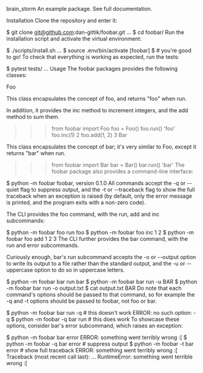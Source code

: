 brain_storm
An example package. See full documentation.

Installation
Clone the repository and enter it:

$ git clone git@github.com:dan-gittik/foobar.git
...
$ cd foobar/
Run the installation script and activate the virtual environment:

$ ./scripts/install.sh
...
$ source .env/bin/activate
[foobar] $ # you're good to go!
To check that everything is working as expected, run the tests:

$ pytest tests/
...
Usage
The foobar packages provides the following classes:

Foo

This class encapsulates the concept of foo, and returns "foo" when run.

In addition, it provides the inc method to increment integers, and the add method to sum them.

>>> from foobar import Foo
>>> foo = Foo()
>>> foo.run()
'foo'
>>> foo.inc(1)
2
>>> foo.add(1, 2)
3
Bar

This class encapsulates the concept of bar; it's very similar to Foo, except it returns "bar" when run.

>>> from foobar import Bar
>>> bar = Bar()
>>> bar.run()
'bar'
The foobar package also provides a command-line interface:

$ python -m foobar
foobar, version 0.1.0
All commands accept the -q or --quiet flag to suppress output, and the -t or --traceback flag to show the full traceback when an exception is raised (by default, only the error message is printed, and the program exits with a non-zero code).

The CLI provides the foo command, with the run, add and inc subcommands:

$ python -m foobar foo run
foo
$ python -m foobar foo inc 1
2
$ python -m foobar foo add 1 2
3
The CLI further provides the bar command, with the run and error subcommands.

Curiously enough, bar's run subcommand accepts the -o or --output option to write its output to a file rather than the standard output, and the -u or --uppercase option to do so in uppercase letters.

$ python -m foobar bar run
bar
$ python -m foobar bar run -u
BAR
$ python -m foobar bar run -o output.txt
$ cat output.txt
BAR
Do note that each command's options should be passed to that command, so for example the -q and -t options should be passed to foobar, not foo or bar.

$ python -m foobar bar run -q # this doesn't work
ERROR: no such option: -q
$ python -m foobar -q bar run # this does work
To showcase these options, consider bar's error subcommand, which raises an exception:

$ python -m foobar bar error
ERROR: something went terribly wrong :[
$ python -m foobar -q bar error # suppress output
$ python -m foobar -t bar error # show full traceback
ERROR: something went terribly wrong :[
Traceback (most recent call last):
    ...
RuntimeError: something went terrible wrong :[
